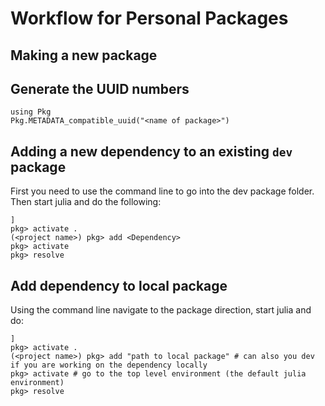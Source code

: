 # Workflow for Personal Packages

## Making a new package
## Generate the UUID numbers
```
using Pkg
Pkg.METADATA_compatible_uuid("<name of package>")
```

## Adding a new dependency to an existing `dev` package
First you need to use the command line to go into the dev package folder. Then start julia
and do the following:
```
]
pkg> activate .
(<project name>) pkg> add <Dependency>
pkg> activate
pkg> resolve
```

## Add dependency to local package
Using the command line navigate to the package direction, start julia and do:
```
]
pkg> activate .
(<project name>) pkg> add "path to local package" # can also you dev if you are working on the dependency locally
pkg> activate # go to the top level environment (the default julia environment)
pkg> resolve
```
